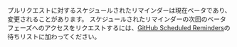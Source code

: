 プルリクエストに対するスケジュールされたリマインダーは現在ベータであり、変更されることがあります。 スケジュールされたリマインダーの次回のベータフェーズへのアクセスをリクエストするには、[GitHub Scheduled Reminders](https://github.com/features/reminders/signup)の待ちリストに加わってください。
